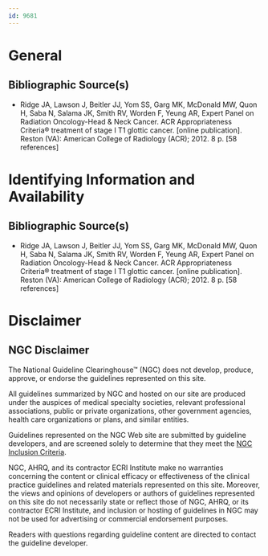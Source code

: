 ```yaml
---
id: 9681
---
```


# General

## Bibliographic Source(s)

- Ridge JA, Lawson J, Beitler JJ, Yom SS, Garg MK, McDonald MW, Quon H, Saba N, Salama JK, Smith RV, Worden F, Yeung AR, Expert Panel on Radiation Oncology-Head & Neck Cancer. ACR Appropriateness Criteria® treatment of stage I T1 glottic cancer. [online publication]. Reston (VA): American College of Radiology (ACR); 2012. 8 p. [58 references]

# Identifying Information and Availability

## Bibliographic Source(s)

- Ridge JA, Lawson J, Beitler JJ, Yom SS, Garg MK, McDonald MW, Quon H, Saba N, Salama JK, Smith RV, Worden F, Yeung AR, Expert Panel on Radiation Oncology-Head & Neck Cancer. ACR Appropriateness Criteria® treatment of stage I T1 glottic cancer. [online publication]. Reston (VA): American College of Radiology (ACR); 2012. 8 p. [58 references]

# Disclaimer

## NGC Disclaimer

The National Guideline Clearinghouse™ (NGC) does not develop, produce, approve, or endorse the guidelines represented on this site.

All guidelines summarized by NGC and hosted on our site are produced under the auspices of medical specialty societies, relevant professional associations, public or private organizations, other government agencies, health care organizations or plans, and similar entities.

Guidelines represented on the NGC Web site are submitted by guideline developers, and are screened solely to determine that they meet the [NGC Inclusion Criteria](/help-and-about/summaries/inclusion-criteria).

NGC, AHRQ, and its contractor ECRI Institute make no warranties concerning the content or clinical efficacy or effectiveness of the clinical practice guidelines and related materials represented on this site. Moreover, the views and opinions of developers or authors of guidelines represented on this site do not necessarily state or reflect those of NGC, AHRQ, or its contractor ECRI Institute, and inclusion or hosting of guidelines in NGC may not be used for advertising or commercial endorsement purposes.

Readers with questions regarding guideline content are directed to contact the guideline developer.

